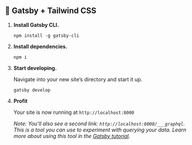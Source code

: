 ## 🤘 Gatsby + Tailwind CSS

1.  **Install Gatsby CLI.**

    ```shell
    npm install -g gatsby-cli
    ```

2.  **Install dependencies.**

    ```shell
    npm i
    ```

3.  **Start developing.**

    Navigate into your new site’s directory and start it up.

    ```shell
    gatsby develop
    ```

4.  **Profit**

    Your site is now running at `http://localhost:8000`

    _Note: You'll also see a second link: _`http://localhost:8000/___graphql`_. This is a tool you can use to experiment with querying your data. Learn more about using this tool in the [Gatsby tutorial](https://www.gatsbyjs.org/tutorial/part-five/#introducing-graphiql)._
